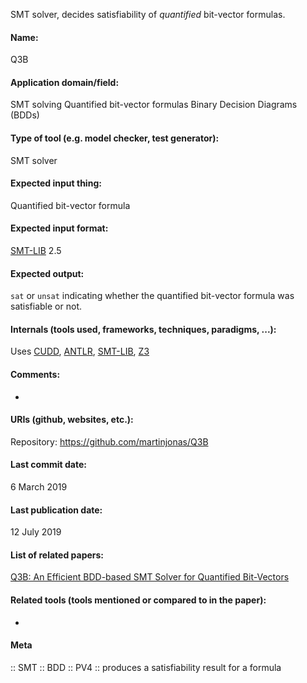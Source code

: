 SMT solver, decides satisfiability of *quantified* bit-vector formulas.

#### Name:
Q3B

#### Application domain/field:
SMT solving
Quantified bit-vector formulas
Binary Decision Diagrams (BDDs)

#### Type of tool (e.g. model checker, test generator):
SMT solver

#### Expected input thing:
Quantified bit-vector formula

#### Expected input format:
[SMT-LIB](SMT-LIB) 2.5

#### Expected output:
`sat` or `unsat` indicating whether the quantified bit-vector formula was satisfiable or not.

#### Internals (tools used, frameworks, techniques, paradigms, ...):
Uses [CUDD](../../Libraries/CUDD.md), [ANTLR](../../Not-verifiers/ANTLR.md), [SMT-LIB](../../../Formats/SMT-LIB.md), [Z3](Z3.md)

#### Comments:
-

#### URIs (github, websites, etc.):
Repository: https://github.com/martinjonas/Q3B

#### Last commit date:
6 March 2019

#### Last publication date:
12 July 2019

#### List of related papers:
[Q3B: An Efficient BDD-based SMT Solver for Quantified Bit-Vectors](https://doi.org/10.1007/978-3-030-25543-5_4)

#### Related tools (tools mentioned or compared to in the paper):
-

#### Meta
:: SMT
:: BDD
:: PV4 :: produces a satisfiability result for a formula